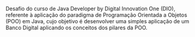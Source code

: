 Desafio do curso de Java Developer by Digital Innovation One (DIO), referente à aplicação do paradigma de Programação Orientada a Objetos (POO) em Java, cujo objetivo é desenvolver uma simples aplicação de um Banco Digital aplicando os conceitos dos pilares da POO.
